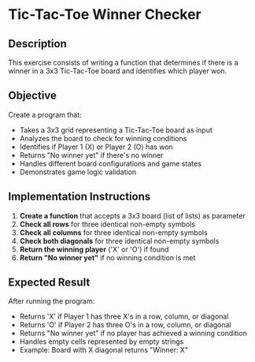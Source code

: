 # Tic-Tac-Toe Winner Checker

## Description
This exercise consists of writing a function that determines if there is a winner in a 3x3 Tic-Tac-Toe board and identifies which player won.

## Objective
Create a program that:
* Takes a 3x3 grid representing a Tic-Tac-Toe board as input
* Analyzes the board to check for winning conditions
* Identifies if Player 1 (X) or Player 2 (O) has won
* Returns "No winner yet" if there's no winner
* Handles different board configurations and game states
* Demonstrates game logic validation

## Implementation Instructions
1. **Create a function** that accepts a 3x3 board (list of lists) as parameter
2. **Check all rows** for three identical non-empty symbols
3. **Check all columns** for three identical non-empty symbols
4. **Check both diagonals** for three identical non-empty symbols
5. **Return the winning player** ('X' or 'O') if found
6. **Return "No winner yet"** if no winning condition is met

## Expected Result
After running the program:
* Returns 'X' if Player 1 has three X's in a row, column, or diagonal
* Returns 'O' if Player 2 has three O's in a row, column, or diagonal
* Returns "No winner yet" if no player has achieved a winning condition
* Handles empty cells represented by empty strings
* Example: Board with X diagonal returns "Winner: X"

